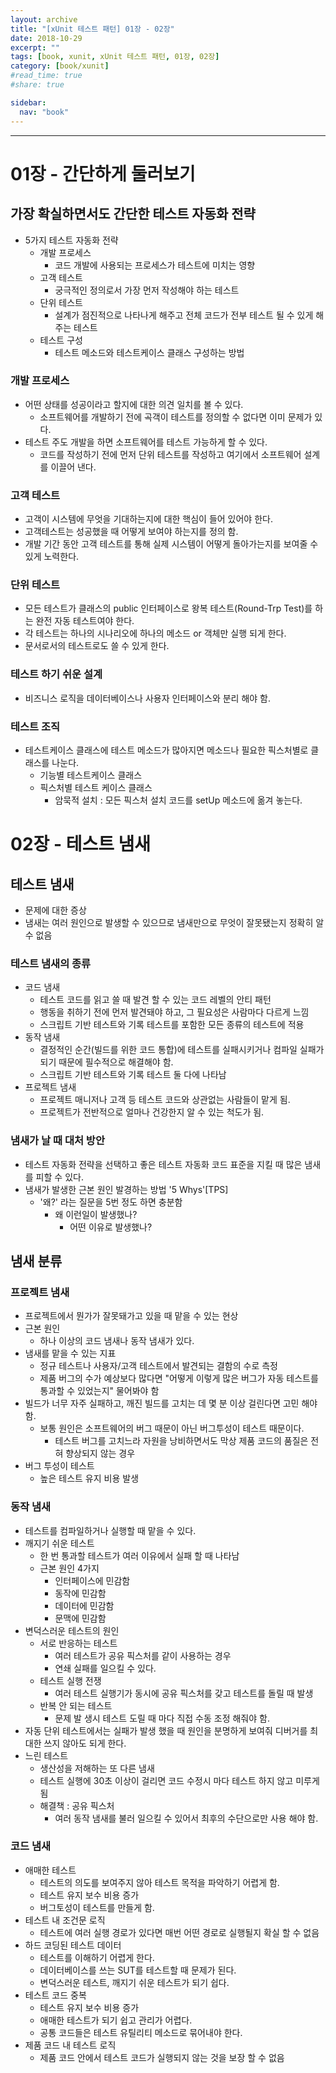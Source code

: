 ```yaml
---
layout: archive
title: "[xUnit 테스트 패턴] 01장 - 02장"
date: 2018-10-29
excerpt: ""
tags: [book, xunit, xUnit 테스트 패턴, 01장, 02장]
category: [book/xunit]
#read_time: true
#share: true

sidebar:
  nav: "book"
---
```


* * *

# 01장 - 간단하게 둘러보기

## 가장 확실하면서도 간단한 테스트 자동화 전략

* 5가지 테스트 자동화 전략
  * 개발 프로세스
    * 코드 개발에 사용되는 프로세스가 테스트에 미치는 영향
  * 고객 테스트
    * 궁극적인 정의로서 가장 먼저 작성해야 하는 테스트
  * 단위 테스트
    * 설계가 점진적으로 나타나게 해주고 전체 코드가 전부 테스트 될 수 있게 해주는 테스트
  * 테스트 구성
    * 테스트 메소드와 테스트케이스 클래스 구성하는 방법

### 개발 프로세스

* 어떤 상태를 성공이라고 할지에 대한 의견 일치를 볼 수 있다.
  * 소프트웨어를 개발하기 전에 곡객이 테스트를 정의할 수 없다면 이미 문제가 있다.
* 테스트 주도 개발을 하면 소프트웨어를 테스트 가능하게 할 수 있다.
  * 코드를 작성하기 전에 먼저 단위 테스트를 작성하고 여기에서 소프트웨어 설계를 이끌어 낸다.

### 고객 테스트

* 고객이 시스템에 무엇을 기대하는지에 대한 핵심이 들어 있어야 한다.
* 고객테스트는 성공했을 때 어떻게 보여야 하는지를 정의 함.
* 개발 기간 동안 고객 테스트를 통해 실제 시스템이 어떻게 돌아가는지를 보여줄 수 있게 노력한다.

### 단위 테스트

* 모든 테스트가 클래스의 public 인터페이스로 왕복 테스트(Round-Trp Test)를 하는 완전 자동 테스트여야 한다.
* 각 테스트는 하나의 시나리오에 하나의 메소드 or 객체만 실행 되게 한다.
* 문서로서의 테스트로도 쓸 수 있게 한다.

### 테스트 하기 쉬운 설계

* 비즈니스 로직을 데이터베이스나 사용자 인터페이스와 분리 해야 함.

### 테스트 조직

* 테스트케이스 클래스에 테스트 메소드가 많아지면 메소드나 필요한 픽스처별로 클래스를 나눈다.
  * 기능별 테스트케이스 클래스
  * 픽스처별 테스트 케이스 클래스
    * 암묵적 설치 : 모든 픽스처 설치 코드를 setUp 메소드에 옮겨 놓는다.

# 02장 - 테스트 냄새

## 테스트 냄새

* 문제에 대한 증상
* 냄새는 여러 원인으로 발생할 수 있으므로 냄새만으로 무엇이 잘못됐는지 정확히 알 수 없음

### 테스트 냄새의 종류

* 코드 냄새
  * 테스트 코드를 읽고 쓸 때 발견 할 수 있는 코드 레벨의 안티 패턴
  * 행동을 취하기 전에 먼저 발견돼야 하고, 그 필요성은 사람마다 다르게 느낌
  * 스크립트 기반 테스트와 기록 테스트를 포함한 모든 종류의 테스트에 적용
* 동작 냄새
  * 결정적인 순간(빌드를 위한 코드 통합)에 테스트를 실패시키거나 컴파일 실패가 되기 때문에 필수적으로 해결해야 함.
  * 스크립트 기반 테스트와 기록 테스트 둘 다에 나타남
* 프로젝트 냄새
  * 프로젝트 매니저나 고객 등 테스트 코드와 상관없는 사람들이 맡게 됨.
  * 프로젝트가 전반적으로 얼마나 건강한지 알 수 있는 척도가 됨.

### 냄새가 날 때 대처 방안

* 테스트 자동화 전략을 선택하고 좋은 테스트 자동화 코드 표준을 지킬 때 많은 냄새를 피할 수 있다.
* 냄새가 발생한 근본 원인 발경하는 방법 '5 Whys'[TPS]
  * '왜?' 라는 질문을 5번 정도 하면 충분함
    * 왜 이런일이 발생했나?
      * 어떤 이유로 발생했나?

## 냄새 분류

### 프로젝트 냄새

* 프로젝트에서 뭔가가 잘못돼가고 있을 때 맡을 수 있는 현상
* 근본 원인
  * 하나 이상의 코드 냄새나 동작 냄새가 있다.
* 냄새를 맡을 수 있는 지표
  * 정규 테스트나 사용자/고객 테스트에서 발견되는 결함의 수로 측정
  * 제품 버그의 수가 예상보다 많다면 "어떻게 이렇게 많은 버그가 자동 테스트를 통과할 수 있었는지" 물어봐야 함
* 빌드가 너무 자주 실패하고, 깨진 빌드를 고치는 데 몇 분 이상 걸린다면 고민 해야 함.
  * 보통 원인은 소프트웨어의 버그 때문이 아닌 버그투성이 테스트 때문이다.
    * 테스트 버그를 고치느라 자원을 낭비하면서도 막상 제품 코드의 품질은 전혀 향상되지 않는 경우
* 버그 투성이 테스트
  * 높은 테스트 유지 비용 발생

### 동작 냄새

* 테스트를 컴파일하거나 실행할 때 맡을 수 있다.
* 깨지기 쉬운 테스트
  * 한 번 통과할 테스트가 여러 이유에서 실패 할 때 나타남
  * 근본 원인 4가지
    * 인터페이스에 민감함
    * 동작에 민감함
    * 데이터에 민감함
    * 문맥에 민감함
* 변덕스러운 테스트의 원인
  * 서로 반응하는 테스트
    * 여러 테스트가 공유 픽스처를 같이 사용하는 경우
    * 연쇄 실패를 일으킬 수 있다.
  * 테스트 실행 전쟁
    * 여러 테스트 실행기가 동시에  공유 픽스처를 갖고 테스트를 돌릴 때 발생
  * 반복 안 되는 테스트
    * 문제 발 생시 테스트 도릴 때 마다 직접 수동 조정 해줘야 함.
* 자동 단위 테스트에서는 실패가 발생 했을 때 원인을 분명하게 보여줘 디버거를 최대한 쓰지 않아도 되게 한다.
* 느린 테스트
  * 생산성을 저해하는 또 다른 냄새
  * 테스트 실행에 30초 이상이 걸리면 코드 수정시 마다 테스트 하지 않고 미루게 됨
  * 해결책 : 공유 픽스처
    * 여러 동작 냄새를 불러 일으킬 수 있어서 최후의 수단으로만 사용 해야 함.

### 코드 냄새

* 애매한 테스트
  * 테스트의 의도를 보여주지 않아 테스트 목적을 파악하기 어렵게 함.
  * 테스트 유지 보수 비용 증가
  * 버그토성이 테스트를 만들게 함.
* 테스트 내 조건문 로직
  * 테스트에 여러 실행 경로가 있다면 매번 어떤 경로로 실행될지 확실 할 수 없음
* 하드 코딩된 테스트 데이터
  * 테스트를 이해하기 어렵게 한다.
  * 데이터베이스를 쓰는 SUT를 테스트할 때 문제가 된다.
  * 변덕스러운 테스트, 깨지기 쉬운 테스트가 되기 쉽다.
* 테스트 코드 중복
  * 테스트 유지 보수 비용 증가
  * 애매한 테스트가 되기 쉽고 관리가 어렵다.
  * 공통 코드들은 테스트 유틸리티 메소드로 묶어내야 한다.
* 제품 코드 내 테스트 로직
  * 제품 코드 안에서 테스트 코드가 실행되지 않는 것을 보장 할 수 없음